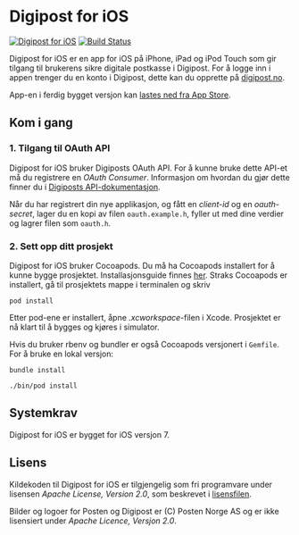 # Digipost for iOS

[![Digipost for iOS](https://i.imgur.com/vce3NJf.png)](http://itunes.apple.com/no/app/digipost/id441997544?mt=8&uo=4)
[![Build Status](https://travis-ci.org/digipost/ios.svg?branch=develop)](https://travis-ci.org/digipost/ios)

Digipost for iOS er en app for iOS på iPhone, iPad og iPod Touch som gir tilgang til brukerens sikre digitale postkasse i Digipost. For å logge inn i appen trenger du en konto i Digipost, dette kan du opprette på [digipost.no](https://www.digipost.no/).

App-en i ferdig bygget versjon kan [lastes ned fra App Store](http://itunes.apple.com/no/app/digipost/id441997544?mt=8&uo=4).

## Kom i gang

### 1. Tilgang til OAuth API

Digipost for iOS bruker Digiposts OAuth API. For å kunne bruke dette API-et må du registrere en *OAuth Consumer*. Informasjon om hvordan du gjør dette finner du i [Digiposts API-dokumentasjon](https://www.digipost.no/plattform/privat/).

Når du har registrert din nye applikasjon, og fått en *client-id* og en *oauth-secret*, lager du en kopi av filen `oauth.example.h`, fyller ut med dine verdier og lagrer filen som `oauth.h`.

### 2. Sett opp ditt prosjekt

Digipost for iOS bruker Cocoapods. Du må ha Cocoapods installert for å kunne bygge prosjektet. Installasjonsguide finnes [her](http://guides.cocoapods.org/using/getting-started.html).
Straks Cocoapods er installert, gå til prosjektets mappe i terminalen og skriv
```
pod install
```
Etter pod-ene er installert, åpne *.xcworkspace*-filen i Xcode. Prosjektet er nå klart til å bygges og kjøres i simulator.

Hvis du bruker rbenv og bundler er også Cocoapods versjonert i `Gemfile`. For å bruke en lokal versjon:

```
bundle install

./bin/pod install
```

## Systemkrav

Digipost for iOS er bygget for iOS versjon 7.


## Lisens

Kildekoden til Digipost for iOS er tilgjengelig som fri programvare under lisensen *Apache License, Version 2.0*, som beskrevet i [lisensfilen](https://github.com/digipost/ios/blob/master/LICENSE "LICENSE").

Bilder og logoer for Posten og Digipost er (C) Posten Norge AS og er ikke lisensiert under *Apache Licence, Versjon 2.0*.
